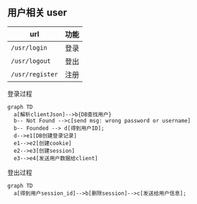 
## 用户相关 user

| url             | 功能 |
|-----------------|------|
| `/usr/login`    | 登录 |
| `/usr/logout`   | 登出 |
| `/usr/register` | 注册 |


登录过程

```mermaid
graph TD
  a[解析clientJson]-->b{DB查找用户}
  b-- Not Found -->c[send msg: wrong password or username]
  b-- Founded --> d[得到用户ID];
  d-->e1[DB创建登录记录]
  e1-->e2[创建cookie]
  e2-->e3[创建session]
  e3-->e4[发送用户数据给client]
```

登出过程

```mermaid
graph TD
  a[得到用户session_id]-->b[删除session]-->c[发送给用户信息];
```

